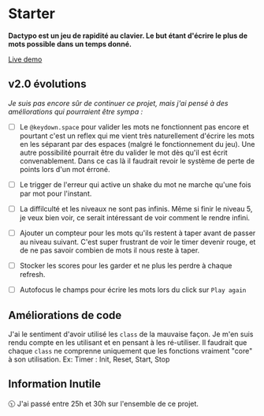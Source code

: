 # Starter

**Dactypo est un jeu de rapidité au clavier.
Le but étant d'écrire le plus de mots possible dans un temps donné.**

[Live demo](https://emmanuelcook.fr/dactypo)

## v2.0 évolutions

*Je suis pas encore sûr de continuer ce projet, mais j'ai pensé à des améliorations qui pourraient être sympa :*

- [ ] Le `@keydown.space` pour valider les mots ne fonctionnent pas encore et pourtant c'est un reflex qui me vient très naturellement d'écrire les mots en les séparant par des espaces (malgré le fonctionnement du jeu). Une autre possibilité pourrait être du valider le mot dès qu'il est écrit convenablement. Dans ce cas là il faudrait revoir le système de perte de points lors d'un mot érroné.
- [ ] Le trigger de l'erreur qui active un shake du mot ne marche qu'une fois par mot pour l'instant.
- [ ] La diffilculté et les niveaux ne sont pas infinis. Même si finir le niveau 5, je veux bien voir, ce serait intéressant de voir comment le rendre infini. 
- [ ] Ajouter un compteur pour les mots qu'ils restent à taper avant de passer au niveau suivant. C'est super frustrant de voir le timer devenir rouge, et de ne pas savoir combien de mots il nous reste à taper.
- [ ] Stocker les scores pour les garder et ne plus les perdre à chaque refresh.
- [ ] Autofocus le champs pour écrire les mots lors du click sur `Play again`


## Améliorations de code

J'ai le sentiment d'avoir utilisé les `class` de la mauvaise façon. Je m'en suis rendu compte en les utilisant et en pensant à les ré-utiliser. Il faudrait que chaque `class` ne comprenne uniquement que les fonctions vraiment "core" à son utilisation. 
Ex: Timer : Init, Reset, Start, Stop

## Information Inutile

:clock1030: 
J'ai passé entre 25h et 30h sur l'ensemble de ce projet.
